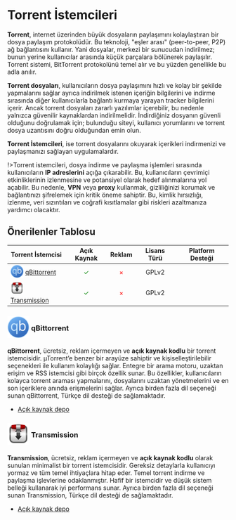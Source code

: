 <!-- NOTLAR
 - Tablo eklemeyi unutmayın 
 - Uygun görseller eklemeyi unutmayın.
 - İçerik kuralları ve ekleme yapmak sayfalarını ziyaret edebilirsiniz -->

# Torrent İstemcileri

**Torrent**, internet üzerinden büyük dosyaların paylaşımını kolaylaştıran bir dosya paylaşım protokolüdür. Bu teknoloji, "eşler arası" (peer-to-peer, P2P) ağ bağlantısını kullanır. Yani dosyalar, merkezi bir sunucudan indirilmez; bunun yerine kullanıcılar arasında küçük parçalara bölünerek paylaşılır. Torrent sistemi, BitTorrent protokolünü temel alır ve bu yüzden genellikle bu adla anılır.

**Torrent dosyaları**, kullanıcıların dosya paylaşımını hızlı ve kolay bir şekilde yapmalarını sağlar ayrıca indirilmek istenen içeriğin bilgilerini ve indirme sırasında diğer kullanıcılarla bağlantı kurmaya yarayan tracker bilgilerini içerir. Ancak torrent dosyaları zararlı yazılımlar içerebilir, bu nedenle yalnızca güvenilir kaynaklardan indirilmelidir. İndirdiğiniz dosyanın güvenli olduğunu doğrulamak için; bulunduğu siteyi, kullanıcı yorumlarını ve torrent dosya uzantısını doğru olduğundan emin olun.

**Torrent İstemcileri**, ise torrent dosyalarını okuyarak içerikleri indirmenizi ve paylaşmanızı sağlayan uygulamalardır.

!>Torrent istemcileri, dosya indirme ve paylaşma işlemleri sırasında kullanıcıların **IP adreslerini** açığa çıkarabilir. Bu, kullanıcıların çevrimiçi etkinliklerinin izlenmesine ve potansiyel olarak hedef alınmalarına yol açabilir. Bu nedenle, **VPN** veya **proxy** kullanmak, gizliliğinizi korumak ve bağlantınızı şifrelemek için kritik öneme sahiptir. Bu, kimlik hırsızlığı, izlenme, veri sızıntıları ve coğrafi kısıtlamalar gibi riskleri azaltmanıza yardımcı olacaktır.

## Önerilenler Tablosu

| Torrent İstemcisi | Açık Kaynak | Reklam | Lisans Türü | Platform Desteği |
|-------------------|:-------------:|:--------:|:-------------:|:-------------------:|
| <span style="display: inline-block; vertical-align: middle;"><img src="docs/images/qBittorrent-icon.png" alt="qbittorrent" style="width: 30px; height: 30px;"> </span> <span style="display: inline-block; vertical-align: middle;"> [qBittorrent](https://www.qbittorrent.org/) | <span style="color: green;">✓</span> | <span style="color: red;">×</span> | GPLv2 | <i class="fa-brands fa-windows"></i> <i class="fa-brands fa-apple"></i> <i class="fa-brands fa-linux"></i> <i class="fa-brands fa-freebsd"></i> |
| <span style="display: inline-block; vertical-align: middle;"><img src="docs/images/transmission-icon.png" alt="transmission" style="width: 30px; height: 30px;"> </span> <span style="display: inline-block; vertical-align: middle;"> [Transmission](https://transmissionbt.com/) | <span style="color: green;">✓</span> | <span style="color: red;">×</span> | GPLv2 | <i class="fa-brands fa-windows"></i> <i class="fa-brands fa-apple"></i> <i class="fa-brands fa-linux"></i> |

### <span style="display: inline-block; vertical-align: middle;"><img src="docs/images/qBittorrent-icon.png" alt="qbittorrent" style="width: 50px; height: 50px;"> </span> <span style="display: inline-block; vertical-align: middle;"> qBittorrent

**qBittorrent**, ücretsiz, reklam içermeyen ve **açık kaynak kodlu** bir torrent istemcisidir. µTorrent’e benzer bir arayüze sahiptir ve kişiselleştirilebilir seçenekleri ile kullanım kolaylığı sağlar. Entegre bir arama motoru, uzaktan erişim ve RSS istemcisi gibi birçok özellik sunar. Bu özellikler, kullanıcıların kolayca torrent araması yapmalarını, dosyalarını uzaktan yönetmelerini ve en son içeriklere anında erişmelerini sağlar. Ayrıca birden fazla dil seçeneği sunan qBittorrent, Türkçe dil desteği de sağlamaktadır.

- [Açık kaynak depo](https://github.com/qbittorrent/qBittorrent)

### <span style="display: inline-block; vertical-align: middle;"><img src="docs/images/transmission-icon.png" alt="transmission" style="width: 50px; height: 50px;"> </span> <span style="display: inline-block; vertical-align: middle;"> Transmission

**Transmission**, ücretsiz, reklam içermeyen ve **açık kaynak kodlu** olarak sunulan minimalist bir torrent istemcisidir. Gereksiz detaylarla kullanıcıyı yormaz ve tüm temel ihtiyaçlara hitap eder. Temel torrent indirme ve paylaşma işlevlerine odaklanmıştır. Hafif bir istemcidir ve düşük sistem belleği kullanarak iyi performans sunar. Ayrıca birden fazla dil seçeneği sunan Transmission, Türkçe dil desteği de sağlamaktadır.

- [Açık kaynak depo](https://github.com/transmission/transmission)
